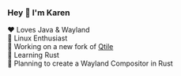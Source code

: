 ### Hey 👋 I'm Karen

<!--
**karrgozeyan/karrgozeyan** is a ✨ _special_ ✨ repository because its `README.md` (this file) appears on your GitHub profile.

Here are some ideas to get you started:

- 🔭 I’m currently working on ...
- 🌱 I’m currently learning ...
- 👯 I’m looking to collaborate on ...
- 🤔 I’m looking for help with ...
- 💬 Ask me about ...
- 📫 How to reach me: ...
- 😄 Pronouns: ...
- ⚡ Fun fact: ...
-->
:heart: Loves Java & Wayland <br/>
:penguin: Linux Enthusiast <br/>
:microscope: Working on a new fork of [Qtile](https://github.com/qtile/qtile) <br/>
:crab: Learning Rust <br/>
:brain: Planning to create a Wayland Compositor in Rust
